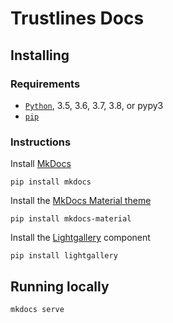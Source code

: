 # Trustlines Docs

## Installing

### Requirements

- [`Python`](https://www.python.org/), 3.5, 3.6, 3.7, 3.8, or pypy3
- [`pip`](https://pip.readthedocs.io/en/stable/installing/)

### Instructions

Install [MkDocs](https://www.mkdocs.org/)

`pip install mkdocs`

Install the [MkDocs Material theme](https://squidfunk.github.io/mkdocs-material/)

`pip install mkdocs-material`

Install the [Lightgallery](https://sachinchoolur.github.io/lightgallery.js/) component

`pip install lightgallery`

## Running locally

`mkdocs serve`
